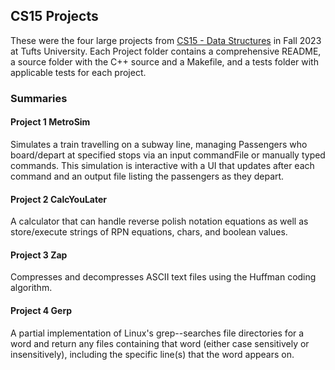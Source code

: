 ## CS15 Projects
These were the four large projects from [CS15 - Data Structures](https://www.cs.tufts.edu/comp/15/) in Fall 2023 at Tufts University.
Each Project folder contains a comprehensive README, a source folder with the C++ source and a Makefile, and a tests folder with applicable tests for each project.

### Summaries
#### Project 1 MetroSim
Simulates a train travelling on a subway line, managing Passengers who board/depart at specified stops via an input commandFile or 
manually typed commands. This simulation is interactive with a UI that updates after each command and an output file listing the passengers as they depart.

#### Project 2 CalcYouLater
A calculator that can handle reverse polish notation equations as well as store/execute strings of RPN equations, chars, and boolean values.

#### Project 3 Zap
Compresses and decompresses ASCII text files using the Huffman coding algorithm.

#### Project 4 Gerp
A partial implementation of Linux's grep--searches file directories for a word and return any files containing that word
(either case sensitively or insensitively), including the specific line(s) that the word appears on.

